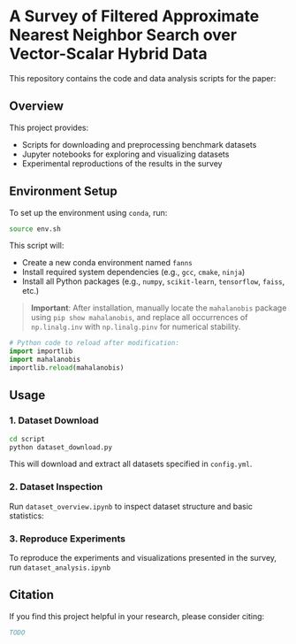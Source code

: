 
# A Survey of Filtered Approximate Nearest Neighbor Search over Vector-Scalar Hybrid Data

This repository contains the code and data analysis scripts for the paper:

## Overview

This project provides:

- Scripts for downloading and preprocessing benchmark datasets
- Jupyter notebooks for exploring and visualizing datasets
- Experimental reproductions of the results in the survey

## Environment Setup

To set up the environment using `conda`, run:

```bash
source env.sh
````

This script will:

* Create a new conda environment named `fanns`
* Install required system dependencies (e.g., `gcc`, `cmake`, `ninja`)
* Install all Python packages (e.g., `numpy`, `scikit-learn`, `tensorflow`, `faiss`, etc.)

> **Important**: After installation, manually locate the `mahalanobis` package using
> `pip show mahalanobis`, and replace all occurrences of `np.linalg.inv` with `np.linalg.pinv`
> for numerical stability.

```python
# Python code to reload after modification:
import importlib
import mahalanobis
importlib.reload(mahalanobis)
```

## Usage

### 1. Dataset Download

```bash
cd script
python dataset_download.py
```

This will download and extract all datasets specified in `config.yml`.

### 2. Dataset Inspection

Run `dataset_overview.ipynb` to inspect dataset structure and basic statistics:

### 3. Reproduce Experiments

To reproduce the experiments and visualizations presented in the survey, run `dataset_analysis.ipynb`

## Citation

If you find this project helpful in your research, please consider citing:

```bibtex
TODO
```
